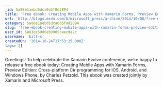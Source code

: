 ```yaml
---
_id: 5a88e1aebd6dca0d5f0d2894
title: 'Free ebook: Creating Mobile Apps with Xamarin.Forms, Preview Edition'
url: 'http://blogs.msdn.com/b/microsoft_press/archive/2014/10/08/free-ebook-creating-mobile-apps-with-xamarin-forms-preview-edition.aspx'
category: 5a88e1aebd6dca0d5f0d2894
slug: 'free-ebook-creating-mobile-apps-with-xamarin-forms-preview-edition'
user_id: 5a83ce59d6eb0005c4ecda2c
username: 'bill-s'
createdOn: '2014-10-24T17:53:25.000Z'
tags: []
---
```


Greetings! To help celebrate the Xamarin Evolve conference, we’re happy to release a free ebook today: Creating Mobile Apps with Xamarin.Forms, Preview Edition: Cross-platform C# programming for iOS, Android, and Windows Phone, by Charles Petzold. This ebook was created jointly by Xamarin and Microsoft Press.
